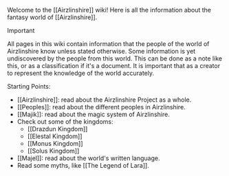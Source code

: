 Welcome to the [[Airzlinshire]] wiki! Here is all the information about the fantasy world of [[Airzlinshire]].

> [!important] 
> All pages in this wiki contain information that the people of the world of Airzlinshire know unless stated otherwise. Some information is yet undiscovered by the people from this world. This can be done as a note like this, or as a classification if it's a document. It is important that as a creator to represent the knowledge of the world accurately. 

Starting Points:
- [[Airzlinshire]]: read about the Airzlinshire Project as a whole.
- [[Peoples]]: read about the different peoples in Airzlinshire.
- [[Majik]]: read about the magic system of Airzlinshire.
- Check out some of the kingdoms:
	- [[Drazdun Kingdom]]
	- [[Elestal Kingdom]]
	- [[Monus Kingdom]]
	- [[Solus Kingdom]]
- [[Majel]]: read about the world's written language.
- Read some myths, like [[The Legend of Lara]].